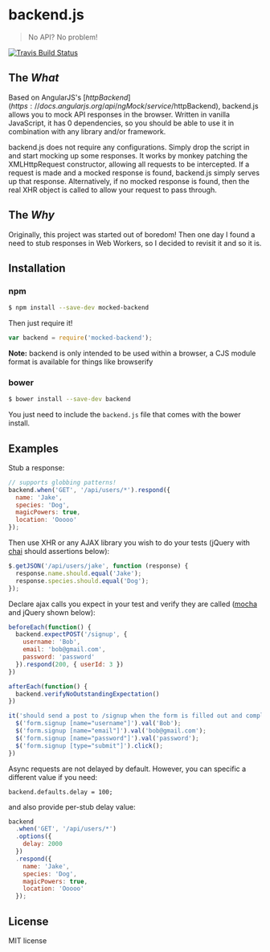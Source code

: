 # backend.js

> No API? No problem!

[![Travis Build Status](https://travis-ci.org/callmehiphop/backend.svg?branch=master)](https://travis-ci.org/callmehiphop/backend)

## The *What*

Based on AngularJS's [$httpBackend](https://docs.angularjs.org/api/ngMock/service/$httpBackend), backend.js allows you to mock API responses
in the browser. Written in vanilla JavaScript, it has 0 dependencies, so you
should be able to use it in combination with any library and/or framework.

backend.js does not require any configurations. Simply drop the script in and
start mocking up some responses. It works by monkey patching the XMLHttpRequest
constructor, allowing all requests to be intercepted. If a request is made and a
mocked response is found, backend.js simply serves up that response.
Alternatively, if no mocked response is found, then the real XHR object is
called to allow your request to pass through.

## The *Why*

Originally, this project was started out of boredom! Then one day I found a need
to stub responses in Web Workers, so I decided to revisit it and so it is.

## Installation

### npm

```sh
$ npm install --save-dev mocked-backend
```

Then just require it!

```javascript
var backend = require('mocked-backend');
```

**Note:** backend is only intended to be used within a browser, a CJS module format
is available for things like browserify

### bower

```sh
$ bower install --save-dev backend
```

You just need to include the `backend.js` file that comes with the bower install.

## Examples

Stub a response:

```javascript
// supports globbing patterns!
backend.when('GET', '/api/users/*').respond({
  name: 'Jake',
  species: 'Dog',
  magicPowers: true,
  location: 'Ooooo'
});
```

Then use XHR or any AJAX library you wish to do your tests (jQuery with [chai](http://chaijs.com/) should assertions below):

```javascript
$.getJSON('/api/users/jake', function (response) {
  response.name.should.equal('Jake');
  response.species.should.equal('Dog');
});
```

Declare ajax calls you expect in your test and verify they are called ([mocha](https://mochajs.org/) and jQuery shown below):

```javascript
beforeEach(function() {
  backend.expectPOST('/signup', {
    username: 'Bob',
    email: 'bob@gmail.com',
    password: 'password'
  }).respond(200, { userId: 3 })
})

afterEach(function() {
  backend.verifyNoOutstandingExpectation()
})

it('should send a post to /signup when the form is filled out and completed', function() {
  $('form.signup [name="username"]').val('Bob');
  $('form.signup [name="email"]').val('bob@gmail.com');
  $('form.signup [name="password"]').val('password');
  $('form.signup [type="submit"]').click();
})
```

Async requests are not delayed by default. However, you can specific a different value if you need:

```
backend.defaults.delay = 100;
```

and also provide per-stub delay value:

```javascript
backend
  .when('GET', '/api/users/*')
  .options({
    delay: 2000
  })
  .respond({
    name: 'Jake',
    species: 'Dog',
    magicPowers: true,
    location: 'Ooooo'
  });
```

## License

MIT license
